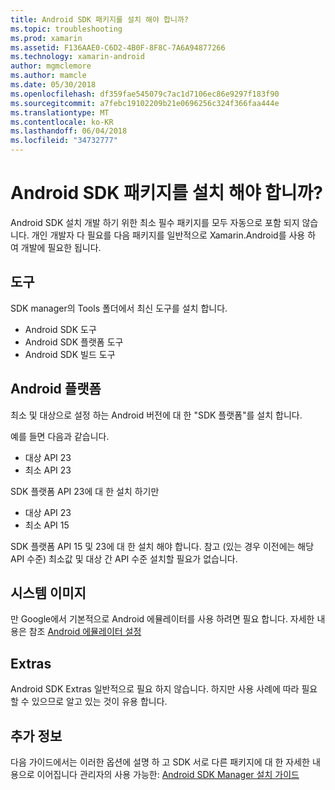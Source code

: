 ```yaml
---
title: Android SDK 패키지를 설치 해야 합니까?
ms.topic: troubleshooting
ms.prod: xamarin
ms.assetid: F136AAE0-C6D2-4B0F-8F8C-7A6A94877266
ms.technology: xamarin-android
author: mgmclemore
ms.author: mamcle
ms.date: 05/30/2018
ms.openlocfilehash: df359fae545079c7ac1d7106ec86e9297f183f90
ms.sourcegitcommit: a7febc19102209b21e0696256c324f366faa444e
ms.translationtype: MT
ms.contentlocale: ko-KR
ms.lasthandoff: 06/04/2018
ms.locfileid: "34732777"
---
```

# <a name="which-android-sdk-packages-should-i-install"></a>Android SDK 패키지를 설치 해야 합니까?

Android SDK 설치 개발 하기 위한 최소 필수 패키지를 모두 자동으로 포함 되지 않습니다. 개인 개발자 다 필요를 다음 패키지를 일반적으로 Xamarin.Android를 사용 하 여 개발에 필요한 됩니다.

## <a name="tools"></a>도구

SDK manager의 Tools 폴더에서 최신 도구를 설치 합니다.

- Android SDK 도구
- Android SDK 플랫폼 도구
- Android SDK 빌드 도구

## <a name="android-platforms"></a>Android 플랫폼

최소 및 대상으로 설정 하는 Android 버전에 대 한 "SDK 플랫폼"를 설치 합니다. 

예를 들면 다음과 같습니다.

- 대상 API 23
- 최소 API 23

SDK 플랫폼 API 23에 대 한 설치 하기만

- 대상 API 23
- 최소 API 15

SDK 플랫폼 API 15 및 23에 대 한 설치 해야 합니다. 참고 (있는 경우 이전에는 해당 API 수준) 최소값 및 대상 간 API 수준 설치할 필요가 없습니다.

## <a name="system-images"></a>시스템 이미지

만 Google에서 기본적으로 Android 에뮬레이터를 사용 하려면 필요 합니다. 자세한 내용은 참조 [Android 에뮬레이터 설정](~/android/get-started/installation/android-emulator/index.md)

## <a name="extras"></a>Extras
Android SDK Extras 일반적으로 필요 하지 않습니다. 하지만 사용 사례에 따라 필요할 수 있으므로 알고 있는 것이 유용 합니다.

## <a name="further-reading"></a>추가 정보
다음 가이드에서는 이러한 옵션에 설명 하 고 SDK 서로 다른 패키지에 대 한 자세한 내용으로 이어집니다 관리자의 사용 가능한: [Android SDK Manager 설치 가이드](http://www.themethodology.net/2015/02/android-sdk-manager-setup-for.html?m=1)

